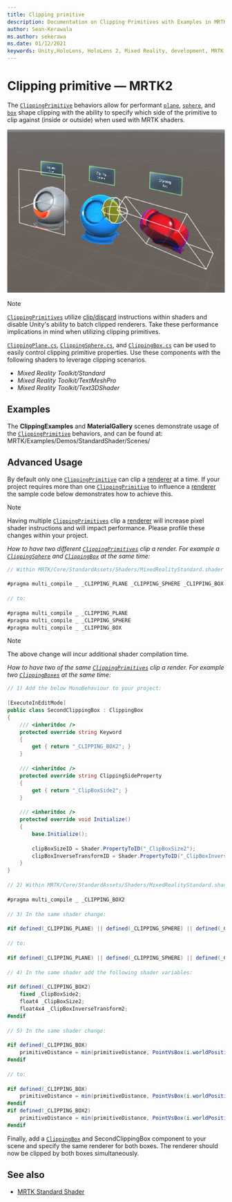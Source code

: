 ```yaml
---
title: Clipping primitive
description: Documentation on Clipping Primitives with Examples in MRTK
author: Sean-Kerawala
ms.author: sekerawa
ms.date: 01/12/2021
keywords: Unity,HoloLens, HoloLens 2, Mixed Reality, development, MRTK, Clipping primitive,
---
```


# Clipping primitive &#8212; MRTK2

The [`ClippingPrimitive`](xref:Microsoft.MixedReality.Toolkit.Utilities.ClippingPrimitive?view=mixed-reality-toolkit-unity-2020-dotnet-2.8.0&preserve-view=true) behaviors allow for performant [`plane`](xref:Microsoft.MixedReality.Toolkit.Utilities.ClippingPlane?view=mixed-reality-toolkit-unity-2020-dotnet-2.8.0&preserve-view=true), [`sphere`](xref:Microsoft.MixedReality.Toolkit.Utilities.ClippingSphere?view=mixed-reality-toolkit-unity-2020-dotnet-2.8.0&preserve-view=true), and [`box`](xref:Microsoft.MixedReality.Toolkit.Utilities.ClippingBox?view=mixed-reality-toolkit-unity-2020-dotnet-2.8.0&preserve-view=true) shape clipping with the ability to specify which side of the primitive to clip against (inside or outside) when used with MRTK shaders.

![primitive clipping gizmos](../images/mrtk-standard-shader/MRTK_PrimitiveClippingGizmos.gif)

> [!NOTE]
> [`ClippingPrimitives`](xref:Microsoft.MixedReality.Toolkit.Utilities.ClippingPrimitive?view=mixed-reality-toolkit-unity-2020-dotnet-2.8.0&preserve-view=true) utilize [clip/discard](https://developer.download.nvidia.com/cg/clip.html) instructions within shaders and disable Unity's ability to batch clipped renderers. Take these performance implications in mind when utilizing clipping primitives.

[`ClippingPlane.cs`](xref:Microsoft.MixedReality.Toolkit.Utilities.ClippingPlane?view=mixed-reality-toolkit-unity-2020-dotnet-2.8.0&preserve-view=true), [`ClippingSphere.cs`](xref:Microsoft.MixedReality.Toolkit.Utilities.ClippingSphere?view=mixed-reality-toolkit-unity-2020-dotnet-2.8.0&preserve-view=true), and [`ClippingBox.cs`](xref:Microsoft.MixedReality.Toolkit.Utilities.ClippingBox?view=mixed-reality-toolkit-unity-2020-dotnet-2.8.0&preserve-view=true) can be used to easily control clipping primitive properties. Use these components with the following shaders to leverage clipping scenarios.

- *Mixed Reality Toolkit/Standard*
- *Mixed Reality Toolkit/TextMeshPro*
- *Mixed Reality Toolkit/Text3DShader*

## Examples

The **ClippingExamples** and **MaterialGallery** scenes demonstrate usage of the [`ClippingPrimitive`](xref:Microsoft.MixedReality.Toolkit.Utilities.ClippingPrimitive?view=mixed-reality-toolkit-unity-2020-dotnet-2.8.0&preserve-view=true) behaviors, and can be found at: MRTK/Examples/Demos/StandardShader/Scenes/

## Advanced Usage

By default only one [`ClippingPrimitive`](xref:Microsoft.MixedReality.Toolkit.Utilities.ClippingPrimitive?view=mixed-reality-toolkit-unity-2020-dotnet-2.8.0&preserve-view=true) can clip a [renderer](https://docs.unity3d.com/ScriptReference/Renderer.html) at a time. If your project requires more than one [`ClippingPrimitive`](xref:Microsoft.MixedReality.Toolkit.Utilities.ClippingPrimitive?view=mixed-reality-toolkit-unity-2020-dotnet-2.8.0&preserve-view=true) to influence a [renderer](https://docs.unity3d.com/ScriptReference/Renderer.html)  the sample code below demonstrates how to achieve this.

> [!NOTE]
> Having multiple [`ClippingPrimitives`](xref:Microsoft.MixedReality.Toolkit.Utilities.ClippingPrimitive?view=mixed-reality-toolkit-unity-2020-dotnet-2.8.0&preserve-view=true) clip a [renderer](https://docs.unity3d.com/ScriptReference/Renderer.html) will increase pixel shader instructions and will impact performance. Please profile these changes within your project.

*How to have two different [`ClippingPrimitives`](xref:Microsoft.MixedReality.Toolkit.Utilities.ClippingPrimitive?view=mixed-reality-toolkit-unity-2020-dotnet-2.8.0&preserve-view=true) clip a render. For example a [`ClippingSphere`](xref:Microsoft.MixedReality.Toolkit.Utilities.ClippingSphere?view=mixed-reality-toolkit-unity-2020-dotnet-2.8.0&preserve-view=true) and [`ClippingBox`](xref:Microsoft.MixedReality.Toolkit.Utilities.ClippingBox?view=mixed-reality-toolkit-unity-2020-dotnet-2.8.0&preserve-view=true) at the same time:*

```C#
// Within MRTK/Core/StandardAssets/Shaders/MixedRealityStandard.shader (or another MRTK shader) change:

#pragma multi_compile _ _CLIPPING_PLANE _CLIPPING_SPHERE _CLIPPING_BOX

// to:

#pragma multi_compile _ _CLIPPING_PLANE
#pragma multi_compile _ _CLIPPING_SPHERE
#pragma multi_compile _ _CLIPPING_BOX
```

> [!NOTE]
> The above change will incur additional shader compilation time.

*How to have two of the same [`ClippingPrimitives`](xref:Microsoft.MixedReality.Toolkit.Utilities.ClippingPrimitive?view=mixed-reality-toolkit-unity-2020-dotnet-2.8.0&preserve-view=true) clip a render. For example two [`ClippingBoxes`](xref:Microsoft.MixedReality.Toolkit.Utilities.ClippingBox?view=mixed-reality-toolkit-unity-2020-dotnet-2.8.0&preserve-view=true) at the same time:*

```C#
// 1) Add the below MonoBehaviour to your project:

[ExecuteInEditMode]
public class SecondClippingBox : ClippingBox
{
    /// <inheritdoc />
    protected override string Keyword
    {
        get { return "_CLIPPING_BOX2"; }
    }

    /// <inheritdoc />
    protected override string ClippingSideProperty
    {
        get { return "_ClipBoxSide2"; }
    }

    /// <inheritdoc />
    protected override void Initialize()
    {
        base.Initialize();

        clipBoxSizeID = Shader.PropertyToID("_ClipBoxSize2");
        clipBoxInverseTransformID = Shader.PropertyToID("_ClipBoxInverseTransform2");
    }
}

// 2) Within MRTK/Core/StandardAssets/Shaders/MixedRealityStandard.shader (or another MRTK shader) add the following multi_compile pragma:

#pragma multi_compile _ _CLIPPING_BOX2

// 3) In the same shader change:

#if defined(_CLIPPING_PLANE) || defined(_CLIPPING_SPHERE) || defined(_CLIPPING_BOX)

// to:

#if defined(_CLIPPING_PLANE) || defined(_CLIPPING_SPHERE) || defined(_CLIPPING_BOX) || defined(_CLIPPING_BOX2)

// 4) In the same shader add the following shader variables:

#if defined(_CLIPPING_BOX2)
    fixed _ClipBoxSide2;
    float4 _ClipBoxSize2;
    float4x4 _ClipBoxInverseTransform2;
#endif

// 5) In the same shader change:

#if defined(_CLIPPING_BOX)
    primitiveDistance = min(primitiveDistance, PointVsBox(i.worldPosition.xyz, _ClipBoxSize.xyz, _ClipBoxInverseTransform) * _ClipBoxSide);
#endif

// to:

#if defined(_CLIPPING_BOX)
    primitiveDistance = min(primitiveDistance, PointVsBox(i.worldPosition.xyz, _ClipBoxSize.xyz, _ClipBoxInverseTransform) * _ClipBoxSide);
#endif
#if defined(_CLIPPING_BOX2)
    primitiveDistance = min(primitiveDistance, PointVsBox(i.worldPosition.xyz, _ClipBoxSize2.xyz, _ClipBoxInverseTransform2) * _ClipBoxSide2);
#endif
```

Finally, add a [`ClippingBox`](xref:Microsoft.MixedReality.Toolkit.Utilities.ClippingBox?view=mixed-reality-toolkit-unity-2020-dotnet-2.8.0&preserve-view=true) and SecondClippingBox component to your scene and specify the same renderer for both boxes. The renderer should now be clipped by both boxes simultaneously.

## See also

- [MRTK Standard Shader](mrtk-standard-shader.md)
